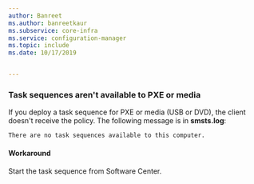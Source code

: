 ```yaml
---
author: Banreet
ms.author: banreetkaur
ms.subservice: core-infra
ms.service: configuration-manager
ms.topic: include
ms.date: 10/17/2019


---
```


### <a name="ki_osd"></a> Task sequences aren't available to PXE or media

<!--5578298-->
If you deploy a task sequence for PXE or media (USB or DVD), the client doesn't receive the policy. The following message is in **smsts.log**:

`There are no task sequences available to this computer.`

#### Workaround

Start the task sequence from Software Center.
